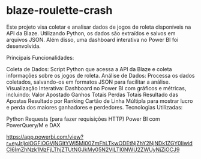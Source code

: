 # blaze-roulette-crash
Este projeto visa coletar e analisar dados de jogos de roleta disponíveis na API da Blaze. Utilizando Python, os dados são extraídos e salvos em arquivos JSON. Além disso, uma dashboard interativa no Power BI foi desenvolvida.

Principais Funcionalidades:

Coleta de Dados: Script Python que acessa a API da Blaze e coleta informações sobre os jogos de roleta.
Análise de Dados: Processa os dados coletados, salvando-os em formatos JSON para facilitar a análise.
Visualização Interativa: Dashboard no Power BI com gráficos e métricas, incluindo:
Valor Apostado
Ganhos Totais
Perdas Totais
Resultado das Apostas
Resultado por Ranking
Cartão de Linha Múltipla para mostrar lucro e perda dos maiores ganhadores e perdedores.
Tecnologias Utilizadas:

Python
Requests (para fazer requisições HTTP)
Power BI com PowerQuery/M e DAX

https://app.powerbi.com/view?r=eyJrIjoiOGFiOGVjNGItYWI5Mi00ZmFhLTkwODEtNjZhY2NjNDk1ZGY0IiwidCI6ImZhNzk1MzFjLThjZTUtNGJkMy05N2VlLTI0NWU2ZWUyNjZiOCJ9
